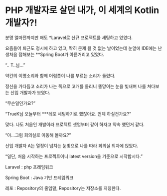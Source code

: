 # PHP 개발자로 살던 내가, 이 세계의 Kotlin 개발자?!


분명 얼마전까지만 해도 *Laravel로 신규 프로젝트를 세팅하고 있었다. 

요즘들어 퇴근도 정시에 하고 있고, 딱히 문제 될 것 없는 날이었는데 눈앞에 IDE에는 난생처음 접해보는 **Spring Boot가 아른거리고 있었다. 


“.. T..님…”


약간의 이명소리와 함께 어렴풋이 나를 부르는 소리가 들렸다. 

정신을 가다듬고 소리가 나는 쪽으로 고개를 돌리니 똘망이는 눈을 빛내며 나를 쳐다보는 신입 개발자가 보였다. 


“무슨일인가요?”

“TrueK님 오늘부터 ***레포 세팅하기로 했잖아요. 언제 하실건가요?”

맞다. 나도 처음인 개발이라 프로젝트 셋업부터 같이 하자고 약속 했던거 같다. 

“아…그럼 회의실로 이동해 볼까요?”

신입 개발자 A는 열정이 넘치는 눈빛으로 나를 따라 회의실 의자에 앉았다.

“일단, 처음 시작하는 프로젝트이니 latest version을 기준으로 시작합시다.”


Laravel : php 프레임워크

Spring Boot : Java 기반 프레임워크

레포 : Repository의 줄임말, Repository는 저장소를 지칭한다.

